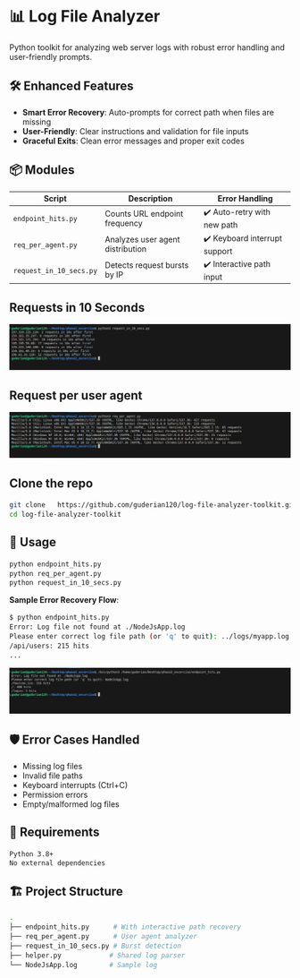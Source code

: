 
# 📊 Log File Analyzer

Python toolkit for analyzing web server logs with robust error handling and user-friendly prompts.

## 🛠️ Enhanced Features
- **Smart Error Recovery**: Auto-prompts for correct path when files are missing
- **User-Friendly**: Clear instructions and validation for file inputs
- **Graceful Exits**: Clean error messages and proper exit codes

## 📦 Modules

| Script | Description | Error Handling |
|--------|-------------|----------------|
| `endpoint_hits.py` | Counts URL endpoint frequency | ✔️ Auto-retry with new path |
| `req_per_agent.py` | Analyzes user agent distribution | ✔️ Keyboard interrupt support |
| `request_in_10_secs.py` | Detects request bursts by IP | ✔️ Interactive path input |


## Requests in 10 Seconds
![Requests In 10 Secs](media/request_in_10_sec.png)

## Request per user agent
![Requests Per Image](media/request_per_agent.png)


## Clone the repo
```bash
git clone   https://github.com/guderian120/log-file-analyzer-toolkit.git
cd log-file-analyzer-toolkit
```

## 🚀 Usage
```bash
python endpoint_hits.py
python req_per_agent.py  
python request_in_10_secs.py
```

**Sample Error Recovery Flow**:
```bash
$ python endpoint_hits.py
Error: Log file not found at ./NodeJsApp.log
Please enter correct log file path (or 'q' to quit): ../logs/myapp.log
/api/users: 215 hits
...
```
![Error Image](media/error_handle.png)

## 🛡️ Error Cases Handled
- Missing log files
- Invalid file paths  
- Keyboard interrupts (Ctrl+C)
- Permission errors
- Empty/malformed log files


## 📝 Requirements
```text
Python 3.8+
No external dependencies
```

## 🏗️ Project Structure
```bash
.
├── endpoint_hits.py      # With interactive path recovery
├── req_per_agent.py      # User agent analyzer
├── request_in_10_secs.py # Burst detection
├── helper.py            # Shared log parser
└── NodeJsApp.log        # Sample log
```

